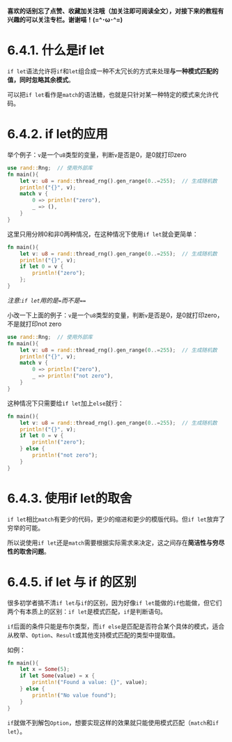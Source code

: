 **喜欢的话别忘了点赞、收藏加关注哦（加关注即可阅读全文），对接下来的教程有兴趣的可以关注专栏。谢谢喵！(=^･ω･^=)**
# 6.4.1. 什么是if let
`if let`语法允许将`if`和`let`组合成一种不太冗长的方式来处理**与一种模式匹配的值，同时忽略其余模式**。

可以把`if let`看作是`match`的语法糖，也就是只针对某一种特定的模式来允许代码。
# 6.4.2. if let的应用
举个例子：`v`是一个`u8`类型的变量，判断`v`是否是0，是0就打印zero
```rust
use rand::Rng;  // 使用外部库
fn main(){  
    let v: u8 = rand::thread_rng().gen_range(0..=255);  // 生成随机数
    println!("{}", v);  
    match v {  
        0 => println!("zero"),  
        _ => (),  
    }  
}
```
这里只用分辨0和非0两种情况，在这种情况下使用`if let`就会更简单：
```rust
fn main(){  
    let v: u8 = rand::thread_rng().gen_range(0..=255);  // 生成随机数  
    println!("{}", v);  
    if let 0 = v {  
        println!("zero");  
    };  
}
```
*注意:`if let`用的是`=`而不是`==`*

小改一下上面的例子：`v`是一个`u8`类型的变量，判断`v`是否是0，是0就打印zero，不是就打印not zero
```rust
use rand::Rng;  // 使用外部库
fn main(){  
    let v: u8 = rand::thread_rng().gen_range(0..=255);  // 生成随机数
    println!("{}", v);  
    match v {  
        0 => println!("zero"),  
        _ => println!("not zero"),  
    }  
}
```
这种情况下只需要给`if let`加上`else`就行：
```rust
fn main(){  
    let v: u8 = rand::thread_rng().gen_range(0..=255);  // 生成随机数  
    println!("{}", v);  
    if let 0 = v {  
        println!("zero");  
    } else {
	    println!("not zero");
    }
}
```

# 6.4.3. 使用if let的取舍
`if let`相比`match`有更少的代码，更少的缩进和更少的模版代码。但`if let`放弃了穷举的可能。

所以说使用`if let`还是`match`需要根据实际需求来决定，这之间存在**简洁性与穷尽性的取舍问题**。

# 6.4.5. if let 与 if 的区别
很多初学者搞不清`if let`与`if`的区别，因为好像`if let`能做的`if`也能做，但它们两个有本质上的区别：`if let`是模式匹配，`if`是判断语句。

`if`后面的条件只能是布尔类型，而`if else`是匹配是否符合某个具体的模式，适合从枚举、`Option`、`Result`或其他支持模式匹配的类型中提取值。

如例：
```rust
fn main(){
	let x = Some(5);
	if let Some(value) = x {
	    println!("Found a value: {}", value);
	} else {
	    println!("No value found");
	}
}
```
`if`就做不到解包`Option`，想要实现这样的效果就只能使用模式匹配（`match`和`if let`）。

